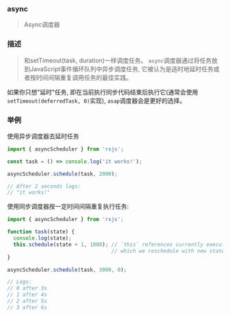 ### async <icon badge type='const'/> 
> Async调度器

### 描述
> 和setTimeout(task, duration)一样调度任务。
`async`调度器通过将任务放到JavaScript事件循环队列中异步调度任务,  它被认为是适时地延时任务或者按时间间隔重复调用任务的最佳实践。

如果你只想"延时"任务, 即在当前执行同步代码结束后执行它(通常会使用`setTimeout(deferredTask, 0)`实现), `asap`调度器会是更好的选择。
### 举例
使用异步调度器去延时任务
```js
import { asyncScheduler } from 'rxjs';

const task = () => console.log('it works!');

asyncScheduler.schedule(task, 2000);

// After 2 seconds logs:
// "it works!"
```
使用同步调度器按一定时间间隔重复执行任务:
```js
import { asyncScheduler } from 'rxjs';

function task(state) {
  console.log(state);
  this.schedule(state + 1, 1000); // `this` references currently executing Action,
                                  // which we reschedule with new state and delay
}

asyncScheduler.schedule(task, 3000, 0);

// Logs:
// 0 after 3s
// 1 after 4s
// 2 after 5s
// 3 after 6s
```